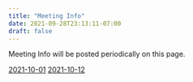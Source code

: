 ```yaml
---
title: "Meeting Info"
date: 2021-09-28T23:13:11-07:00
draft: false
---
```


Meeting Info will be posted periodically on this page.


[2021-10-01](https://wwucyber.com/minutes/2021-10-01)
[2021-10-12](https://wwucyber.com/minutes/2021-10-12)
